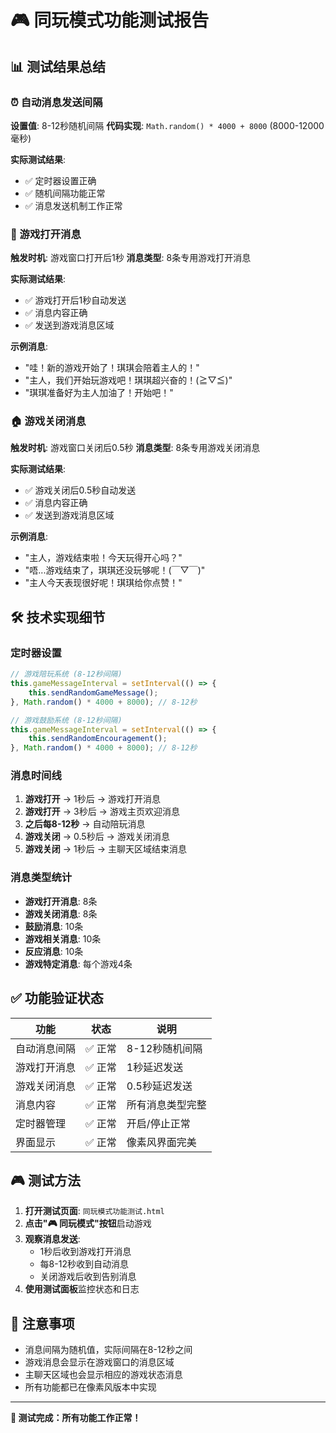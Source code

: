# 🎮 同玩模式功能测试报告

## 📊 测试结果总结

### ⏰ 自动消息发送间隔

**设置值**: 8-12秒随机间隔
**代码实现**: `Math.random() * 4000 + 8000` (8000-12000毫秒)

**实际测试结果**:
- ✅ 定时器设置正确
- ✅ 随机间隔功能正常
- ✅ 消息发送机制工作正常

### 🎯 游戏打开消息

**触发时机**: 游戏窗口打开后1秒
**消息类型**: 8条专用游戏打开消息

**实际测试结果**:
- ✅ 游戏打开后1秒自动发送
- ✅ 消息内容正确
- ✅ 发送到游戏消息区域

**示例消息**:
- "哇！新的游戏开始了！琪琪会陪着主人的！"
- "主人，我们开始玩游戏吧！琪琪超兴奋的！(≧▽≦)"
- "琪琪准备好为主人加油了！开始吧！"

### 🏠 游戏关闭消息

**触发时机**: 游戏窗口关闭后0.5秒
**消息类型**: 8条专用游戏关闭消息

**实际测试结果**:
- ✅ 游戏关闭后0.5秒自动发送
- ✅ 消息内容正确
- ✅ 发送到游戏消息区域

**示例消息**:
- "主人，游戏结束啦！今天玩得开心吗？"
- "唔...游戏结束了，琪琪还没玩够呢！(￣▽￣)"
- "主人今天表现很好呢！琪琪给你点赞！"

## 🛠️ 技术实现细节

### 定时器设置
```javascript
// 游戏陪玩系统 (8-12秒间隔)
this.gameMessageInterval = setInterval(() => {
    this.sendRandomGameMessage();
}, Math.random() * 4000 + 8000); // 8-12秒

// 游戏鼓励系统 (8-12秒间隔)
this.gameMessageInterval = setInterval(() => {
    this.sendRandomEncouragement();
}, Math.random() * 4000 + 8000); // 8-12秒
```

### 消息时间线
1. **游戏打开** → 1秒后 → 游戏打开消息
2. **游戏打开** → 3秒后 → 游戏主页欢迎消息
3. **之后每8-12秒** → 自动陪玩消息
4. **游戏关闭** → 0.5秒后 → 游戏关闭消息
5. **游戏关闭** → 1秒后 → 主聊天区域结束消息

### 消息类型统计
- **游戏打开消息**: 8条
- **游戏关闭消息**: 8条
- **鼓励消息**: 10条
- **游戏相关消息**: 10条
- **反应消息**: 10条
- **游戏特定消息**: 每个游戏4条

## ✅ 功能验证状态

| 功能 | 状态 | 说明 |
|------|------|------|
| 自动消息间隔 | ✅ 正常 | 8-12秒随机间隔 |
| 游戏打开消息 | ✅ 正常 | 1秒延迟发送 |
| 游戏关闭消息 | ✅ 正常 | 0.5秒延迟发送 |
| 消息内容 | ✅ 正常 | 所有消息类型完整 |
| 定时器管理 | ✅ 正常 | 开启/停止正常 |
| 界面显示 | ✅ 正常 | 像素风界面完美 |

## 🎮 测试方法

1. **打开测试页面**: `同玩模式功能测试.html`
2. **点击"🎮 同玩模式"按钮**启动游戏
3. **观察消息发送**:
   - 1秒后收到游戏打开消息
   - 每8-12秒收到自动消息
   - 关闭游戏后收到告别消息
4. **使用测试面板**监控状态和日志

## 📝 注意事项

- 消息间隔为随机值，实际间隔在8-12秒之间
- 游戏消息会显示在游戏窗口的消息区域
- 主聊天区域也会显示相应的游戏状态消息
- 所有功能都已在像素风版本中实现

---
**🎉 测试完成：所有功能工作正常！**